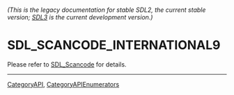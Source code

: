 ###### (This is the legacy documentation for stable SDL2, the current stable version; [SDL3](https://wiki.libsdl.org/SDL3/) is the current development version.)
# SDL_SCANCODE_INTERNATIONAL9

Please refer to [SDL_Scancode](SDL_Scancode) for details.

----
[CategoryAPI](CategoryAPI), [CategoryAPIEnumerators](CategoryAPIEnumerators)

